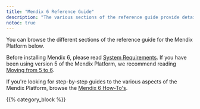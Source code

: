 ```yaml
---
title: "Mendix 6 Reference Guide"
description: "The various sections of the reference guide provide details on the features and functionality of the Mendix Platform."
notoc: true
---
```


You can browse the different sections of the reference guide for the Mendix Platform below.

Before installing Mendix 6, please read [System Requirements](system-requirements). If you have been using version 5 of the Mendix Platform, we recommend reading [Moving from 5 to 6](moving-from-5-to-6).

If you're looking for step-by-step guides to the various aspects of the Mendix Platform, browse the [Mendix 6 How-To's](/howto6).

{{% category_block %}}
